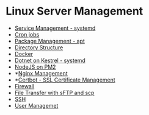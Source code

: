 # Linux Server Management

- [Service Management - systemd](service-management.md)
- [Cron jobs](cron-jobs.md)
- [Package Management - apt](package-management.md)
- [Directory Structure](directory-structure.md)
- [Docker](docker.md)
- [Dotnet on Kestrel - systemd](dotnet-kestrel.md)
- [NodeJS on PM2](node-pm2.md)
- *[Nginx Management](https://google.com)
- *[Certbot - SSL Certificate Management](https://google.com)
- [Firewall](firewall.md)
- [File Transfer with sFTP and scp](file-transfer.md)
- [SSH](ssh.md)
- [User Managemet](user-management.md)
